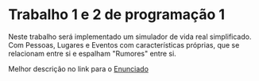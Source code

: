 # Trabalho 1 e 2 de programação 1

Neste trabalho será implementado um simulador de vida real simplificado.
Com Pessoas, Lugares e Eventos com características próprias, que se relacionam entre si e espalham "Rumores" entre si.

Melhor descrição no link para o [Enunciado](https://moodle.c3sl.ufpr.br/pluginfile.php/180184/mod_resource/content/2/t2t3.pdf)